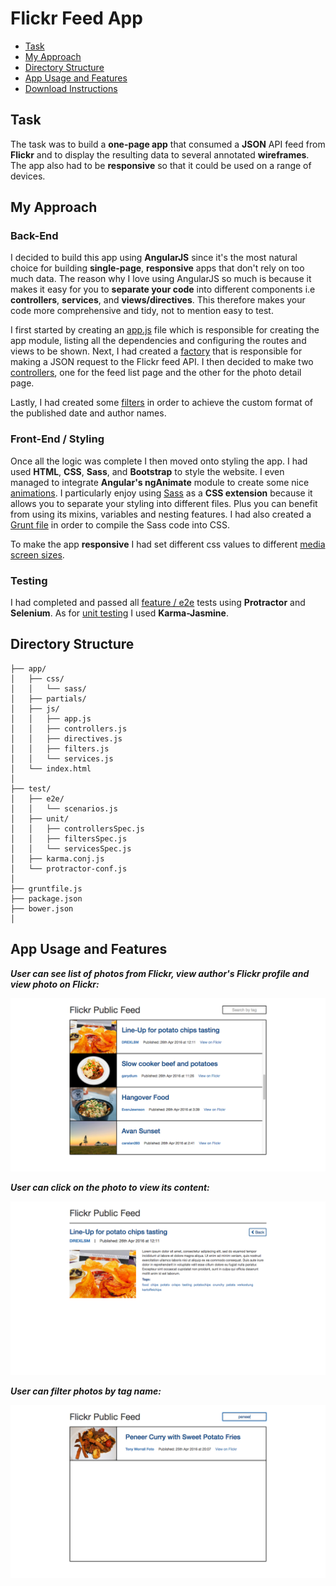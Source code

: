 # Flickr Feed App

* [Task](#task)
* [My Approach](#my-approach)
* [Directory Structure](#directory-structure)
* [App Usage and Features](#app-usage-and-features)
* [Download Instructions](#download-instructions)

## Task

The task was to build a **one-page app** that consumed a **JSON** API feed from **Flickr** and to display the resulting data to several annotated **wireframes**. The app also had to be **responsive** so that it could be used on a range of devices.

## My Approach

### Back-End

I decided to build this app using **AngularJS** since it's the most natural choice for building **single-page**, **responsive** apps that don't rely on too much data. The reason why I love using AngularJS so much is because it makes it easy for you to **separate your code** into different components i.e **controllers**, **services**, and **views/directives**. This therefore makes your code more comprehensive and tidy, not to mention easy to test.

I first started by creating an [app.js](https://github.com/hsheikhm/flickr-app/blob/master/app/js/app.js) file which is responsible for creating the app module, listing all the dependencies and configuring the routes and views to be shown. Next, I had created a [factory](https://github.com/hsheikhm/flickr-app/blob/master/app/js/services.js) that is responsible for making a JSON request to the Flickr feed API. I then decided to make two [controllers](https://github.com/hsheikhm/flickr-app/blob/master/app/js/controllers.js), one for the feed list page and the other for the photo detail page.

Lastly, I had created some [filters](https://github.com/hsheikhm/flickr-app/blob/master/app/js/filters.js) in order to achieve the custom format of the published date and author names.

### Front-End / Styling

Once all the logic was complete I then moved onto styling the app. I had used **HTML**, **CSS**, **Sass**, and **Bootstrap** to style the website. I even managed to integrate **Angular's ngAnimate** module to create some nice [animations](https://github.com/hsheikhm/flickr-app/blob/master/app/css/animations.css). I particularly enjoy using [Sass](https://github.com/hsheikhm/flickr-app/tree/master/app/css/sass) as a **CSS extension** because it allows you to separate your styling into different files. Plus you can benefit from using its mixins, variables and nesting features. I had also created a [Grunt file](https://github.com/hsheikhm/flickr-app/blob/master/gruntfile.js) in order to compile the Sass code into CSS.

To make the app **responsive** I had set different css values to different [media screen sizes](https://github.com/hsheikhm/flickr-app/blob/master/app/css/sass/_index.sass).

### Testing

I had completed and passed all [feature / e2e](https://github.com/hsheikhm/flickr-app/blob/master/test/e2e/scenarios.js) tests using **Protractor** and **Selenium**. As for [unit testing](https://github.com/hsheikhm/flickr-app/tree/master/test/unit) I used **Karma-Jasmine**.

## Directory Structure

```
├── app/
│   ├── css/
│   │   └── sass/
│   ├── partials/     
│   ├── js/   
│   │   ├── app.js
│   │   ├── controllers.js
│   │   ├── directives.js
│   │   ├── filters.js
│   │   └── services.js
│   └── index.html
│   
├── test/
│   ├── e2e/
│   │   └── scenarios.js
│   ├── unit/  
│   │   ├── controllersSpec.js
│   │   ├── filtersSpec.js
│   │   └── servicesSpec.js
│   ├── karma.conj.js
│   └── protractor-conf.js
│
├── gruntfile.js
├── package.json
├── bower.json
│
```

## App Usage and Features

***User can see list of photos from Flickr, view author's Flickr profile and view photo on Flickr:***

![Feed List Page](https://github.com/hsheikhm/Github-Images/blob/master/flickr-app/feed-list-page.png)

***User can click on the photo to view its content:***

![Photo Detail Page](https://github.com/hsheikhm/Github-Images/blob/master/flickr-app/photo-detail-page.png)

***User can filter photos by tag name:***

![Search by Tag](https://github.com/hsheikhm/Github-Images/blob/master/flickr-app/tag-search.png)
